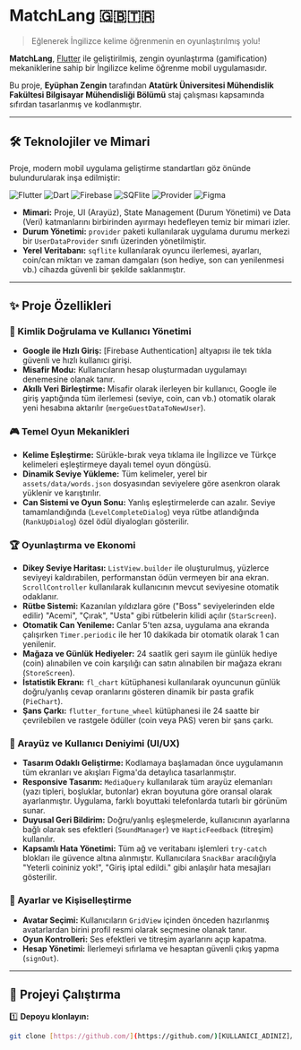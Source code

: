 # MatchLang 🇬🇧🇹🇷

> Eğlenerek İngilizce kelime öğrenmenin en oyunlaştırılmış yolu!

**MatchLang**, [Flutter](https://flutter.dev) ile geliştirilmiş, zengin oyunlaştırma (gamification) mekaniklerine sahip bir İngilizce kelime öğrenme mobil uygulamasıdır.

Bu proje, **Eyüphan Zengin** tarafından **Atatürk Üniversitesi Mühendislik Fakültesi Bilgisayar Mühendisliği Bölümü** staj çalışması kapsamında sıfırdan tasarlanmış ve kodlanmıştır.


---

## 🛠️ Teknolojiler ve Mimari

Proje, modern mobil uygulama geliştirme standartları göz önünde bulundurularak inşa edilmiştir:

![Flutter](https://img.shields.io/badge/Flutter-%2302569B.svg?style=for-the-badge&logo=Flutter&logoColor=white)
![Dart](https://img.shields.io/badge/Dart-%230175C2.svg?style=for-the-badge&logo=Dart&logoColor=white)
![Firebase](https://img.shields.io/badge/Firebase-Auth-%23FFCA28.svg?style=for-the-badge&logo=Firebase&logoColor=black)
![SQFlite](https://img.shields.io/badge/SQFlite-Local_DB-blue.svg?style=for-the-badge)
![Provider](https://img.shields.io/badge/Provider-State_Management-blue.svg?style=for-the-badge)
![Figma](https://img.shields.io/badge/Figma-%23F24E1E.svg?style=for-the-badge&logo=Figma&logoColor=white)

* **Mimari:** Proje, UI (Arayüz), State Management (Durum Yönetimi) ve Data (Veri) katmanlarını birbirinden ayırmayı hedefleyen temiz bir mimari izler.
* **Durum Yönetimi:** `provider` paketi kullanılarak uygulama durumu merkezi bir `UserDataProvider` sınıfı üzerinden yönetilmiştir.
* **Yerel Veritabanı:** `sqflite` kullanılarak oyuncu ilerlemesi, ayarları, coin/can miktarı ve zaman damgaları (son hediye, son can yenilenmesi vb.) cihazda güvenli bir şekilde saklanmıştır.

---

## ✨ Proje Özellikleri

### 🔐 Kimlik Doğrulama ve Kullanıcı Yönetimi

* **Google ile Hızlı Giriş:** [Firebase Authentication] altyapısı ile tek tıkla güvenli ve hızlı kullanıcı girişi.
* **Misafir Modu:** Kullanıcıların hesap oluşturmadan uygulamayı denemesine olanak tanır.
* **Akıllı Veri Birleştirme:** Misafir olarak ilerleyen bir kullanıcı, Google ile giriş yaptığında tüm ilerlemesi (seviye, coin, can vb.) otomatik olarak yeni hesabına aktarılır (`mergeGuestDataToNewUser`).

### 🎮 Temel Oyun Mekanikleri

* **Kelime Eşleştirme:** Sürükle-bırak veya tıklama ile İngilizce ve Türkçe kelimeleri eşleştirmeye dayalı temel oyun döngüsü.
* **Dinamik Seviye Yükleme:** Tüm kelimeler, yerel bir `assets/data/words.json` dosyasından seviyelere göre asenkron olarak yüklenir ve karıştırılır.
* **Can Sistemi ve Oyun Sonu:** Yanlış eşleştirmelerde can azalır. Seviye tamamlandığında (`LevelCompleteDialog`) veya rütbe atlandığında (`RankUpDialog`) özel ödül diyalogları gösterilir.

### 🏆 Oyunlaştırma ve Ekonomi

* **Dikey Seviye Haritası:** `ListView.builder` ile oluşturulmuş, yüzlerce seviyeyi kaldırabilen, performanstan ödün vermeyen bir ana ekran. `ScrollController` kullanılarak kullanıcının mevcut seviyesine otomatik odaklanır.
* **Rütbe Sistemi:** Kazanılan yıldızlara göre ("Boss" seviyelerinden elde edilir) "Acemi", "Çırak", "Usta" gibi rütbelerin kilidi açılır (`StarScreen`).
* **Otomatik Can Yenileme:** Canlar 5'ten azsa, uygulama ana ekranda çalışırken `Timer.periodic` ile her 10 dakikada bir otomatik olarak 1 can yenilenir.
* **Mağaza ve Günlük Hediyeler:** 24 saatlik geri sayım ile günlük hediye (coin) alınabilen ve coin karşılığı can satın alınabilen bir mağaza ekranı (`StoreScreen`).
* **İstatistik Ekranı:** `fl_chart` kütüphanesi kullanılarak oyuncunun günlük doğru/yanlış cevap oranlarını gösteren dinamik bir pasta grafik (`PieChart`).
* **Şans Çarkı:** `flutter_fortune_wheel` kütüphanesi ile 24 saatte bir çevrilebilen ve rastgele ödüller (coin veya PAS) veren bir şans çarkı.

### 🎨 Arayüz ve Kullanıcı Deniyimi (UI/UX)

* **Tasarım Odaklı Geliştirme:** Kodlamaya başlamadan önce uygulamanın tüm ekranları ve akışları Figma'da detaylıca tasarlanmıştır.
* **Responsive Tasarım:** `MediaQuery` kullanılarak tüm arayüz elemanları (yazı tipleri, boşluklar, butonlar) ekran boyutuna göre oransal olarak ayarlanmıştır. Uygulama, farklı boyuttaki telefonlarda tutarlı bir görünüm sunar.
* **Duyusal Geri Bildirim:** Doğru/yanlış eşleşmelerde, kullanıcının ayarlarına bağlı olarak ses efektleri (`SoundManager`) ve `HapticFeedback` (titreşim) kullanılır.
* **Kapsamlı Hata Yönetimi:** Tüm ağ ve veritabanı işlemleri `try-catch` blokları ile güvence altına alınmıştır. Kullanıcılara `SnackBar` aracılığıyla "Yeterli coininiz yok!", "Giriş iptal edildi." gibi anlaşılır hata mesajları gösterilir.

### 🔧 Ayarlar ve Kişiselleştirme

* **Avatar Seçimi:** Kullanıcıların `GridView` içinden önceden hazırlanmış avatarlardan birini profil resmi olarak seçmesine olanak tanır.
* **Oyun Kontrolleri:** Ses efektleri ve titreşim ayarlarını açıp kapatma.
* **Hesap Yönetimi:** İlerlemeyi sıfırlama ve hesaptan güvenli çıkış yapma (`signOut`).

---

## 🚀 Projeyi Çalıştırma

1️⃣ **Depoyu klonlayın:**
```sh
git clone [https://github.com/](https://github.com/)[KULLANICI_ADINIZ]/[REPO_ADINIZ].git
